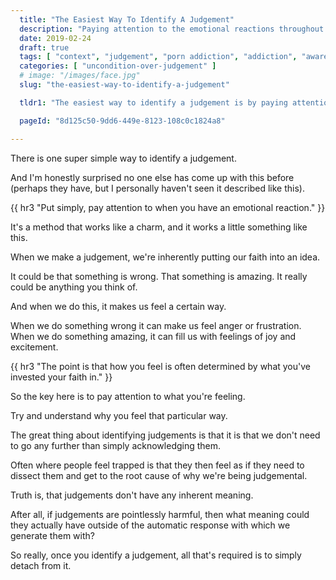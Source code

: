 ```yaml
---
  title: "The Easiest Way To Identify A Judgement"
  description: "Paying attention to the emotional reactions throughout the day is the easiest way to identify the judgements we have throughout ."
  date: 2019-02-24
  draft: true
  tags: [ "context", "judgement", "porn addiction", "addiction", "awareness", "awareness exercises", "perspective", "nofap", "neverfap", "neverfap deluxe" ]
  categories: [ "uncondition-over-judgement" ]
  # image: "/images/face.jpg"
  slug: "the-easiest-way-to-identify-a-judgement"

  tldr1: "The easiest way to identify a judgement is by paying attention to our emotional reactions."

  pageId: "8d125c50-9dd6-449e-8123-108c0c1824a8"

---
```


There is one super simple way to identify a judgement.

And I'm honestly surprised no one else has come up with this before (perhaps they have, but I personally haven't seen it described like this).


{{ hr3 "Put simply, pay attention to when you have an emotional reaction." }}


It's a method that works like a charm, and it works a little something like this.

When we make a judgement, we're inherently putting our faith into an idea.

It could be that something is wrong. That something is amazing. It really could be anything you think of.

And when we do this, it makes us feel a certain way. 

When we do something wrong it can make us feel anger or frustration. When we do something amazing, it can fill us with feelings of joy and excitement.


{{ hr3 "The point is that how you feel is often determined by what you've invested your faith in." }}


So the key here is to pay attention to what you're feeling. 

Try and understand why you feel that particular way.  



The great thing about identifying judgements is that it is that we don't need to go any further than simply acknowledging them.

Often where people feel trapped is that they then feel as if they need to dissect them and get to the root cause of why we're being judgemental. 

Truth is, that judgements don't have any inherent meaning.

After all, if judgements are pointlessly harmful, then what meaning could they actually have outside of the automatic response with which we generate them with?

So really, once you identify a judgement, all that's required is to simply detach from it. 





